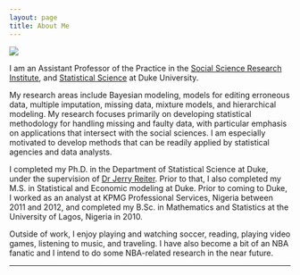 ```yaml
---
layout: page
title: About Me
---
```

![](https://akandelanre.github.io/img/profile-pic.jpg)

I am an Assistant Professor of the Practice in the [Social Science Research Institute](https://ssri.duke.edu), and [Statistical Science](https://stat.duke.edu) at Duke University.

My research areas include Bayesian modeling, models for editing erroneous data, multiple imputation, missing data, mixture models, and hierarchical modeling. My research focuses primarily on developing statistical methodology for handling missing and faulty data, with particular emphasis on applications that intersect with the social sciences. I am especially motivated to develop methods that can be readily applied by statistical agencies and data analysts.

I completed my Ph.D. in the Department of Statistical Science at Duke, under the supervision of [Dr Jerry Reiter](http://www2.stat.duke.edu/~jerry/). Prior to that, I also completed my M.S. in Statistical and Economic modeling at Duke. Prior to coming to Duke, I worked as an analyst at KPMG Professional Services, Nigeria between 2011 and 2012, and completed my B.Sc. in Mathematics and Statistics at the University of Lagos, Nigeria in 2010.

Outside of work, I enjoy playing and watching soccer, reading, playing video games, listening to music, and traveling. I have also become a bit of an NBA fanatic and I intend to do some NBA-related research in the near future.

-------------------------
